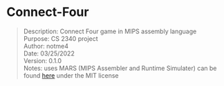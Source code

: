 # Connect-Four


> Description:  Connect Four game in MIPS assembly language  
> Purpose:      CS 2340 project  
> Author:       notme4  
> Date:         03/25/2022  
> Version:      0.1.0  
> Notes:        uses MARS (MIPS Assembler and Runtime Simulater) can be found [here](http://courses.missouristate.edu/kenvollmar/mars/) under the MIT license
